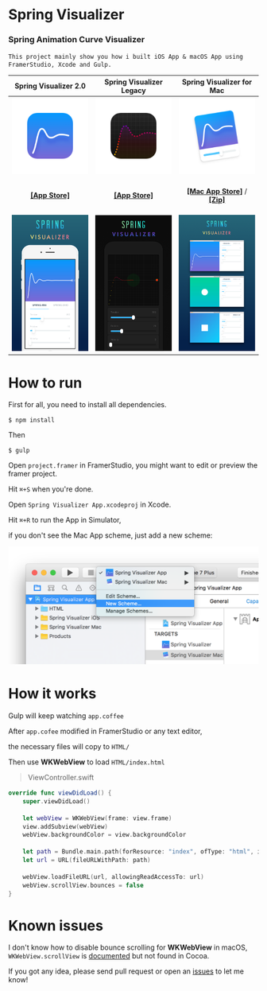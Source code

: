 # Spring Visualizer
### Spring Animation Curve Visualizer

	This project mainly show you how i built iOS App & macOS App using FramerStudio, Xcode and Gulp.

Spring Visualizer 2.0 | Spring Visualizer Legacy| Spring Visualizer for Mac
:---:|:---:|:---:
![](.readme/appicon.png)|![](.readme/appicon-legacy.png)|![](.readme/appicon-mac.png)
<br>[**[App Store]**](https://itunes.apple.com/app/id1143244115)<br><br>|<br>[**[App Store]**](https://itunes.apple.com/app/id1139500914)<br><br>|<br>[**[Mac App Store]**](https://itunes.apple.com/app/id1163478394) / [**[Zip]**](releases)<br><br>
![](.readme/screen.png)|![](.readme/screen-legacy.png)|![](.readme/screen-mac.png)


# How to run

First for all, you need to install all dependencies.

	$ npm install

Then
	
	$ gulp

Open `project.framer` in FramerStudio, you might want to edit or preview the framer project.

Hit `⌘+S` when you're done.

Open `Spring Visualizer App.xcodeproj` in Xcode.

Hit `⌘+R` to run the App in Simulator,

if you don't see the Mac App scheme, just add a new scheme:

<img src=".readme/Screen Shot 2016-10-08 at 6.33.53 PM.png" width="544px"/>


# How it works


Gulp will keep watching `app.coffee`

After `app.cofee` modified in FramerStudio or any text editor,

the necessary files will copy to `HTML/`

Then use **WKWebView** to load `HTML/index.html`


> ViewController.swift

```swift
override func viewDidLoad() {
    super.viewDidLoad()
    
    let webView = WKWebView(frame: view.frame)
    view.addSubview(webView)
    webView.backgroundColor = view.backgroundColor
    
    let path = Bundle.main.path(forResource: "index", ofType: "html", inDirectory: "HTML")!
    let url = URL(fileURLWithPath: path)
    
    webView.loadFileURL(url, allowingReadAccessTo: url)
    webView.scrollView.bounces = false
}
```

# Known issues

I don't know how to disable bounce scrolling for **WKWebView** in macOS,
`WKWebView.scrollView` is [documented](https://developer.apple.com/reference/webkit/wkwebview) but not found in Cocoa.

If you got any idea, please send pull request or open an [issues](issues) to let me know!